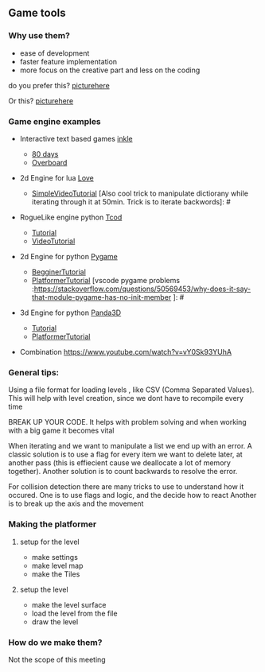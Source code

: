 ## Game tools

### Why use them?
- ease of development
- faster feature implementation
- more focus on the creative part and less on the coding

do you prefer this?
[picturehere]()

Or this?
[picturehere]()


### Game engine examples

- Interactive text based games [inkle](https://www.inklestudios.com/ink/web-tutorial/)
    - [80 days](https://www.youtube.com/watch?v=yU5hF6pHd0Q)
    - [Overboard](https://www.youtube.com/watch?time_continue=25&v=KKAh1Nm7iUE&feature=emb_logo)

- 2d Engine for lua [Love](https://love2d.org/wiki/Main_Page)
    - [SimpleVideoTutorial](https://www.youtube.com/watch?v=u6GWjojPQiM) 
    [Also cool trick to manipulate dictiorany while iterating through it at 50min. Trick is to iterate backwords]: #

- RogueLike engine python [Tcod](https://python-tcod.readthedocs.io/en/latest/installation.html)
    - [Tutorial](https://rogueliketutorials.com/tutorials/tcod/v2/)
    - [VideoTutorial](https://www.youtube.com/watch?v=r47iWInWJp4)

- 2d Engine for python [Pygame](https://web.archive.org/web/20220223214213/https://www.pygame.org/docs/)
    - [BegginerTutorial](https://pythonprogramming.net/pygame-python-3-part-1-intro/)
    - [PlatformerTutorial](https://www.youtube.com/watch?v=YWN8GcmJ-jA)
    [vscode pygame problems :https://stackoverflow.com/questions/50569453/why-does-it-say-that-module-pygame-has-no-init-member
]: # 
- 3d Engine for python [Panda3D](https://docs.panda3d.org/1.10/python/index)
    - [Tutorial](https://arsthaumaturgis.github.io/Panda3DTutorial.io/)
    - [PlatformerTutorial](https://www.youtube.com/watch?v=QtzuxPUJ_Qc)

- Combination https://www.youtube.com/watch?v=vY0Sk93YUhA

### General tips:
Using a file format for loading levels , like CSV (Comma Separated Values). This will help with level creation, since we dont have to recompile every time

BREAK UP YOUR CODE. It helps with problem solving and when working with a big game it becomes vital

When iterating and we want to manipulate a list we end up with an error. A classic solution is to use a flag for every item we want to delete later, at another pass (this is effiecient cause we deallocate a lot of memory together). Another solution is to count backwards to resolve the error.

For collision detection there are many tricks to use to understand how it occured.
One is to use flags and logic, and the decide how to react
Another is to break up the axis and the movement

### Making the platformer

1. setup for the level
    - make settings
    - make level map
    - make the Tiles

2. setup the level
    - make the level surface
    - load the level from the file
    - draw the level

### How do we make them?
Not the scope of this meeting